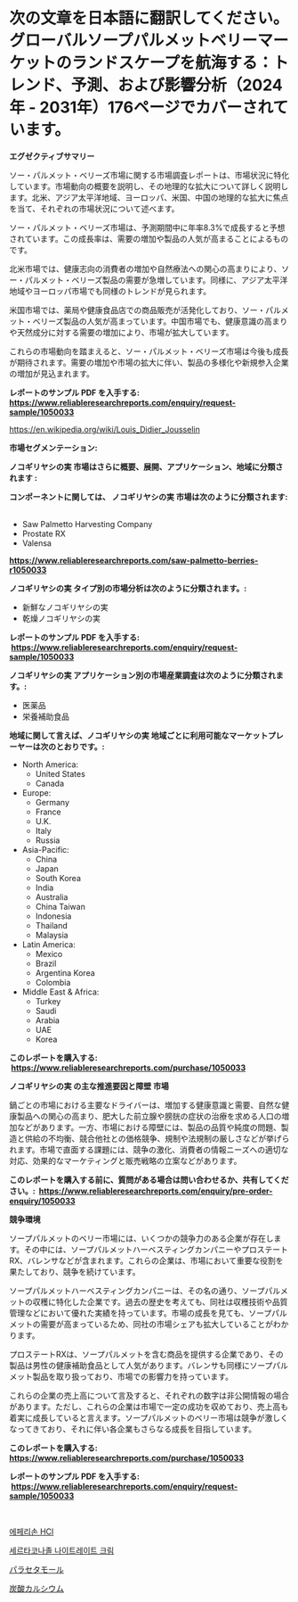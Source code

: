 <p><h1>次の文章を日本語に翻訳してください。グローバルソープパルメットベリーマーケットのランドスケープを航海する：トレンド、予測、および影響分析（2024年 - 2031年）176ページでカバーされています。</h1></p><p><strong>エグゼクティブサマリー</strong></p>
<p><p>ソー・パルメット・ベリーズ市場に関する市場調査レポートは、市場状況に特化しています。市場動向の概要を説明し、その地理的な拡大について詳しく説明します。北米、アジア太平洋地域、ヨーロッパ、米国、中国の地理的な拡大に焦点を当て、それぞれの市場状況について述べます。</p><p>ソー・パルメット・ベリーズ市場は、予測期間中に年率8.3%で成長すると予想されています。この成長率は、需要の増加や製品の人気が高まることによるものです。</p><p>北米市場では、健康志向の消費者の増加や自然療法への関心の高まりにより、ソー・パルメット・ベリーズ製品の需要が急増しています。同様に、アジア太平洋地域やヨーロッパ市場でも同様のトレンドが見られます。</p><p>米国市場では、薬局や健康食品店での商品販売が活発化しており、ソー・パルメット・ベリーズ製品の人気が高まっています。中国市場でも、健康意識の高まりや天然成分に対する需要の増加により、市場が拡大しています。</p><p>これらの市場動向を踏まえると、ソー・パルメット・ベリーズ市場は今後も成長が期待されます。需要の増加や市場の拡大に伴い、製品の多様化や新規参入企業の増加が見込まれます。</p></p>
<p><strong>レポートのサンプル PDF を入手する: <a href="https://www.reliableresearchreports.com/enquiry/request-sample/1050033">https://www.reliableresearchreports.com/enquiry/request-sample/1050033</a></strong></p>
<p><a href="https://en.wikipedia.org/wiki/Louis_Didier_Jousselin">https://en.wikipedia.org/wiki/Louis_Didier_Jousselin</a></p>
<p><strong>市場セグメンテーション:</strong></p>
<p><strong> ノコギリヤシの実 市場はさらに概要、展開、アプリケーション、地域に分類されます :</strong></p>
<p><strong>コンポーネントに関しては、 ノコギリヤシの実 市場は次のように分類されます: &nbsp;</strong></p>
<p><ul><li>Saw Palmetto Harvesting Company</li><li>Prostate RX</li><li>Valensa</li></ul></p>
<p><strong><a href="https://www.reliableresearchreports.com/saw-palmetto-berries-r1050033">https://www.reliableresearchreports.com/saw-palmetto-berries-r1050033</a></strong></p>
<p><strong> ノコギリヤシの実 タイプ別の市場分析は次のように分類されます。:</strong></p>
<p><ul><li>新鮮なノコギリヤシの実</li><li>乾燥ノコギリヤシの実</li></ul></p>
<p><strong>レポートのサンプル PDF を入手する: &nbsp;<a href="https://www.reliableresearchreports.com/enquiry/request-sample/1050033">https://www.reliableresearchreports.com/enquiry/request-sample/1050033</a></strong></p>
<p><strong> ノコギリヤシの実 アプリケーション別の市場産業調査は次のように分類されます。:</strong></p>
<p><ul><li>医薬品</li><li>栄養補助食品</li></ul></p>
<p><strong>地域に関して言えば、ノコギリヤシの実 地域ごとに利用可能なマーケットプレーヤーは次のとおりです。:</strong></p>
<p><ul>
    <li>
        North America:
        <ul>
            <li>United States</li>
            <li>Canada</li>
        </ul>
    </li>
    <li>
        Europe:
        <ul>
            <li>Germany</li>
            <li>France</li>
            <li>U.K.</li>
            <li>Italy</li>
            <li>Russia</li>
        </ul>
    </li>
    <li>
        Asia-Pacific:
        <ul>
            <li>China</li>
            <li>Japan</li>
            <li>South Korea</li>
            <li>India</li>
            <li>Australia</li>
            <li>China Taiwan</li>
            <li>Indonesia</li>
            <li>Thailand</li>
            <li>Malaysia</li>
        </ul>
    </li>
    <li>
        Latin America:
        <ul>
            <li>Mexico</li>
            <li>Brazil</li>
            <li>Argentina Korea</li>
            <li>Colombia</li>
        </ul>
    </li>
    <li>
        Middle East & Africa:
        <ul>
            <li>Turkey</li>
            <li>Saudi</li>
            <li>Arabia</li>
            <li>UAE</li>
            <li>Korea</li>
        </ul>
    </li>
    </ul></p>
<p><strong>このレポートを購入する: &nbsp;<a href="https://www.reliableresearchreports.com/purchase/1050033">https://www.reliableresearchreports.com/purchase/1050033</a></strong></p>
<p><strong>ノコギリヤシの実 の主な推進要因と障壁 市場</strong></p>
<p><p>鍋ごとの市場における主要なドライバーは、増加する健康意識と需要、自然な健康製品への関心の高まり、肥大した前立腺や膀胱の症状の治療を求める人口の増加などがあります。一方、市場における障壁には、製品の品質や純度の問題、製造と供給の不均衡、競合他社との価格競争、規制や法規制の厳しさなどが挙げられます。市場で直面する課題には、競争の激化、消費者の情報ニーズへの適切な対応、効果的なマーケティングと販売戦略の立案などがあります。</p></p>
<p><strong>このレポートを購入する前に、質問がある場合は問い合わせるか、共有してください。:&nbsp; <a href="https://www.reliableresearchreports.com/enquiry/pre-order-enquiry/1050033">https://www.reliableresearchreports.com/enquiry/pre-order-enquiry/1050033</a></strong></p>
<p><strong>競争環境</strong></p>
<p><p>ソープパルメットのベリー市場には、いくつかの競争力のある企業が存在します。その中には、ソープパルメットハーベスティングカンパニーやプロステートRX、バレンサなどが含まれます。これらの企業は、市場において重要な役割を果たしており、競争を続けています。</p><p>ソープパルメットハーベスティングカンパニーは、その名の通り、ソープパルメットの収穫に特化した企業です。過去の歴史を考えても、同社は収穫技術や品質管理などにおいて優れた実績を持っています。市場の成長を見ても、ソープパルメットの需要が高まっているため、同社の市場シェアも拡大していることがわかります。</p><p>プロステートRXは、ソープパルメットを含む商品を提供する企業であり、その製品は男性の健康補助食品として人気があります。バレンサも同様にソープパルメット製品を取り扱っており、市場での影響力を持っています。</p><p>これらの企業の売上高について言及すると、それぞれの数字は非公開情報の場合があります。ただし、これらの企業は市場で一定の成功を収めており、売上高も着実に成長していると言えます。ソープパルメットのベリー市場は競争が激しくなってきており、それに伴い各企業もさらなる成長を目指しています。</p></p>
<p><strong>このレポートを購入する: &nbsp; <a href="https://www.reliableresearchreports.com/purchase/1050033">https://www.reliableresearchreports.com/purchase/1050033</a></strong></p>
<p><strong>レポートのサンプル PDF を入手する: &nbsp;<a href="https://www.reliableresearchreports.com/enquiry/request-sample/1050033">https://www.reliableresearchreports.com/enquiry/request-sample/1050033</a></strong><strong></strong></p>
<p>&nbsp;</p>
<p><p><a href="https://github.com/rcabello548/Market-Research-Report-List-2/blob/main/441142138279.md">에페리손 HCl</a></p><p><a href="https://github.com/KellyLyncyh543964/Market-Research-Report-List-3/blob/main/455244138278.md">세르타코나졸 나이트레이트 크림</a></p><p><a href="https://github.com/roulaayoub-saad/Market-Research-Report-List-2/blob/main/344793529096.md">パラセタモール</a></p><p><a href="https://github.com/zjkmgcs938405/Market-Research-Report-List-3/blob/main/410668129095.md">炭酸カルシウム</a></p></p>